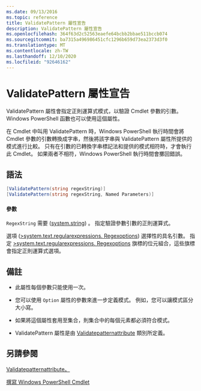 ```yaml
---
ms.date: 09/13/2016
ms.topic: reference
title: ValidatePattern 屬性宣告
description: ValidatePattern 屬性宣告
ms.openlocfilehash: 364f63d2c52563eaefe64bcbb2bbae511bccb074
ms.sourcegitcommit: ba7315a496986451cfc1296b659d73ea2373d3f0
ms.translationtype: MT
ms.contentlocale: zh-TW
ms.lasthandoff: 12/10/2020
ms.locfileid: "92646162"
---
```

# <a name="validatepattern-attribute-declaration"></a>ValidatePattern 屬性宣告

ValidatePattern 屬性會指定正則運算式模式，以驗證 Cmdlet 參數的引數。 Windows PowerShell 函數也可以使用這個屬性。

在 Cmdlet 中叫用 ValidatePattern 時，Windows PowerShell 執行時間會將 Cmdlet 參數的引數轉換成字串，然後將該字串與 ValidatePattern 屬性所提供的模式進行比較。 只有在引數的已轉換字串標記法和提供的模式相符時，才會執行此 Cmdlet。 如果兩者不相符，Windows PowerShell 執行時間會擲回錯誤。

## <a name="syntax"></a>語法

```csharp
[ValidatePattern(string regexString)]
[ValidatePattern(string regexString, Named Parameters)]
```

#### <a name="parameters"></a>參數

`RegexString` 需要 ([system.string](/dotnet/api/System.String)) 。 指定驗證參數引數的正則運算式。

選項 ([>system.text.regularexpressions. Regexoptions](/dotnet/api/System.Text.RegularExpressions.RegexOptions)) 選擇性的具名引數。 指定 [>system.text.regularexpressions. Regexoptions](/dotnet/api/System.Text.RegularExpressions.RegexOptions) 旗標的位元組合，這些旗標會指定正則運算式選項。

## <a name="remarks"></a>備註

- 此屬性每個參數只能使用一次。

- 您可以使用 `Option` 屬性的參數來進一步定義模式。 例如，您可以讓模式區分大小寫。

- 如果將這個屬性套用至集合，則集合中的每個元素都必須符合模式。

- ValidatePattern 屬性是由 [Validatepatternattribute](/dotnet/api/System.Management.Automation.ValidatePatternAttribute) 類別所定義。

## <a name="see-also"></a>另請參閱

[Validatepatternattribute。](/dotnet/api/System.Management.Automation.ValidatePatternAttribute)

[撰寫 Windows PowerShell Cmdlet](./writing-a-windows-powershell-cmdlet.md)
